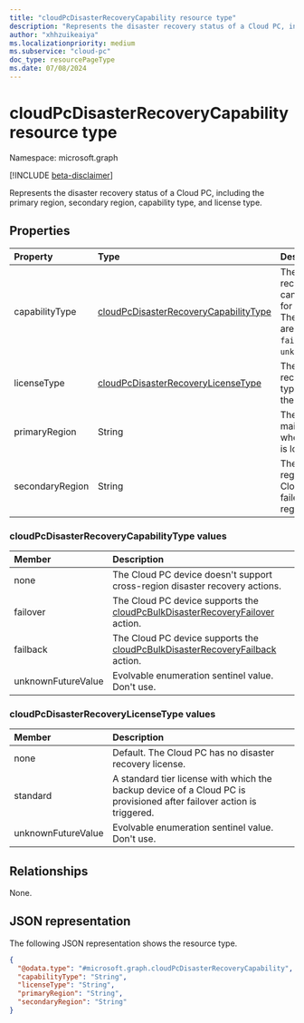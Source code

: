 ```yaml
---
title: "cloudPcDisasterRecoveryCapability resource type"
description: "Represents the disaster recovery status of a Cloud PC, including the primary region, secondary region, capability type, and license type."
author: "xhhzuikeaiya"
ms.localizationpriority: medium
ms.subservice: "cloud-pc"
doc_type: resourcePageType
ms.date: 07/08/2024
---
```


# cloudPcDisasterRecoveryCapability resource type

Namespace: microsoft.graph

[!INCLUDE [beta-disclaimer](../../includes/beta-disclaimer.md)]

Represents the disaster recovery status of a Cloud PC, including the primary region, secondary region, capability type, and license type.

## Properties

 | Property | Type | Description |
 | :--- | :--- | :--- |
 | capabilityType | [cloudPcDisasterRecoveryCapabilityType](#cloudpcdisasterrecoverycapabilitytype-values) | The disaster recovery action that can be performed for the Cloud PC. The possible values are: `none`, `failover`, `failback`, `unknownFutureValue`. |
 | licenseType | [cloudPcDisasterRecoveryLicenseType](#cloudpcdisasterrecoverylicensetype-values) | The disaster recovery license type that provides the capability. |
 | primaryRegion | String | The primary and mainly used region where the Cloud PC is located. |
 | secondaryRegion | String | The secondary region to which the Cloud PC can be failed over during a regional outage. |

### cloudPcDisasterRecoveryCapabilityType values

 | Member | Description |
 | :------|:------------|
 | none | The Cloud PC device doesn't support cross-region disaster recovery actions. |
 | failover | The Cloud PC device supports the [cloudPcBulkDisasterRecoveryFailover](../resources/cloudpcbulkdisasterrecoveryfailover.md) action. |
 | failback | The Cloud PC device supports the [cloudPcBulkDisasterRecoveryFailback](../resources/cloudpcbulkdisasterrecoveryfailback.md) action. |
 | unknownFutureValue | Evolvable enumeration sentinel value. Don't use. |

### cloudPcDisasterRecoveryLicenseType values

 | Member | Description |
 | :------| :-----------|
 | none | Default. The Cloud PC has no disaster recovery license. |
 | standard | A standard tier license with which the backup device of a Cloud PC is provisioned after failover action is triggered. |
 | unknownFutureValue | Evolvable enumeration sentinel value. Don't use. |

## Relationships

None.

## JSON representation

The following JSON representation shows the resource type.

<!-- {
  "blockType": "resource",
  "@odata.type": "microsoft.graph.cloudPcDisasterRecoveryCapability"
}
-->
``` json
{
  "@odata.type": "#microsoft.graph.cloudPcDisasterRecoveryCapability",
  "capabilityType": "String",
  "licenseType": "String",
  "primaryRegion": "String",
  "secondaryRegion": "String"
}
```
